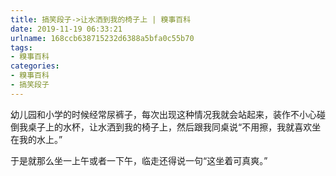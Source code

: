 ```yaml
---
title: 搞笑段子->让水洒到我的椅子上 | 糗事百科
date: 2019-11-19 06:33:21
urlname: 168ccb638715232d6388a5bfa0c55b70
tags: 
- 糗事百科
categories:
- 糗事百科
- 搞笑段子
---
```

幼儿园和小学的时候经常尿裤子，每次出现这种情况我就会站起来，装作不小心碰倒我桌子上的水杯，让水洒到我的椅子上，然后跟我同桌说“不用擦，我就喜欢坐在我的水上。”

于是就那么坐一上午或者一下午，临走还得说一句“这坐着可真爽。”


